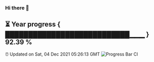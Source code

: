 ### Hi there 👋
⏳ Year progress { ███████████████████████████▁▁▁ } 92.39 %
---
⏰ Updated on Sat, 04 Dec 2021 05:26:13 GMT
![Progress Bar CI](https://github.com/liununu/liununu/workflows/Progress%20Bar%20CI/badge.svg)
